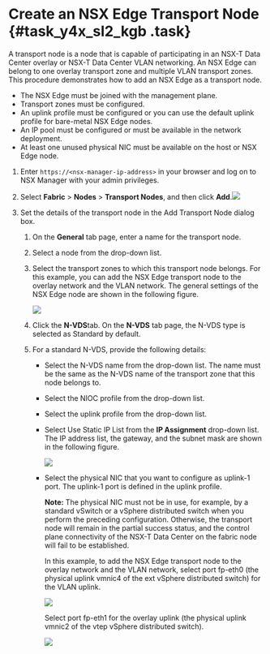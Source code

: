 # Create an NSX Edge Transport Node {#task_y4x_sl2_kgb .task}

A transport node is a node that is capable of participating in an NSX-T Data Center overlay or NSX-T Data Center VLAN networking. An NSX Edge can belong to one overlay transport zone and multiple VLAN transport zones. This procedure demonstrates how to add an NSX Edge as a transport node.

-   The NSX Edge must be joined with the management plane.
-   Transport zones must be configured.
-   An uplink profile must be configured or you can use the default uplink profile for bare-metal NSX Edge nodes.
-   An IP pool must be configured or must be available in the network deployment.
-   At least one unused physical NIC must be available on the host or NSX Edge node.

1.  Enter `https://<nsx-manager-ip-address>` in your browser and log on to NSX Manager with your admin privileges. 
2.  Select **Fabric** \> **Nodes** \> **Transport Nodes**, and then click **Add**.![](http://static-aliyun-doc.oss-cn-hangzhou.aliyuncs.com/assets/img/85013/154857791736057_en-US.png)

 
3.  Set the details of the transport node in the Add Transport Node dialog box. 
    1.  On the **General** tab page, enter a name for the transport node.
    2.  Select a node from the drop-down list.
    3.  Select the transport zones to which this transport node belongs. For this example, you can add the NSX Edge transport node to the overlay network and the VLAN network. The general settings of the NSX Edge node are shown in the following figure.

        ![](http://static-aliyun-doc.oss-cn-hangzhou.aliyuncs.com/assets/img/85013/154857791736067_en-US.png)

    4.  Click the **N-VDS**tab. On the **N-VDS** tab page, the N-VDS type is selected as Standard by default.
    5.  For a standard N-VDS, provide the following details:
        -   Select the N-VDS name from the drop-down list. The name must be the same as the N-VDS name of the transport zone that this node belongs to.
        -   Select the NIOC profile from the drop-down list.
        -   Select the uplink profile from the drop-down list.
        -   Select Use Static IP List from the **IP Assignment** drop-down list. The IP address list, the gateway, and the subnet mask are shown in the following figure.

            ![](http://static-aliyun-doc.oss-cn-hangzhou.aliyuncs.com/assets/img/85013/154857791836068_en-US.png)

        -   Select the physical NIC that you want to configure as uplink-1 port. The uplink-1 port is defined in the uplink profile.

            **Note:** The physical NIC must not be in use, for example, by a standard vSwitch or a vSphere distributed switch when you perform the preceding configuration. Otherwise, the transport node will remain in the partial success status, and the control plane connectivity of the NSX-T Data Center on the fabric node will fail to be established.

            In this example, to add the NSX Edge transport node to the overlay network and the VLAN network, select port fp-eth0 \(the physical uplink vmnic4 of the ext vSphere distributed switch\) for the VLAN uplink.

            ![](http://static-aliyun-doc.oss-cn-hangzhou.aliyuncs.com/assets/img/85013/154857791836070_en-US.png)

            Select port fp-eth1 for the overlay uplink \(the physical uplink vmnic2 of the vtep vSphere distributed switch\).

            ![](http://static-aliyun-doc.oss-cn-hangzhou.aliyuncs.com/assets/img/85013/154857791836068_en-US.png)


